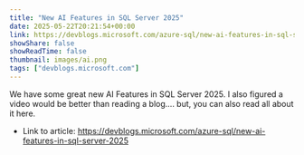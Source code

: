 ```yaml
---
title: "New AI Features in SQL Server 2025"
date: 2025-05-22T20:21:54+00:00
link: https://devblogs.microsoft.com/azure-sql/new-ai-features-in-sql-server-2025
showShare: false
showReadTime: false
thumbnail: images/ai.png
tags: ["devblogs.microsoft.com"]
---
```

We have some great new AI Features in SQL Server 2025. I also figured a video would be better than reading a blog…. but, you can also read all about it here.

- Link to article: https://devblogs.microsoft.com/azure-sql/new-ai-features-in-sql-server-2025